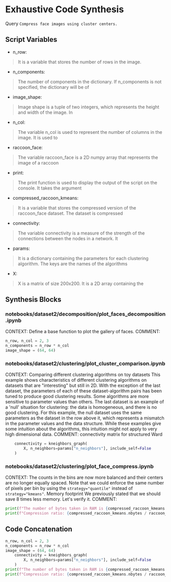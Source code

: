 # Exhaustive Code Synthesis
Query `Compress face images using cluster centers.`
## Script Variables
- n_row:<br>
>It is a variable that stores the number of rows in the image.
- n_components:<br>
>The number of components in the dictionary. If n_components is not specified, the dictionary will be of
- image_shape:<br>
>Image shape is a tuple of two integers, which represents the height and width of the image. In
- n_col:<br>
>The variable n_col is used to represent the number of columns in the image. It is used to
- raccoon_face:<br>
>The variable raccoon_face is a 2D numpy array that represents the image of a raccoon
- print:<br>
>The print function is used to display the output of the script on the console. It takes the argument
- compressed_raccoon_kmeans:<br>
>It is a variable that stores the compressed version of the raccoon_face dataset. The dataset is compressed
- connectivity:<br>
>The variable connectivity is a measure of the strength of the connections between the nodes in a network. It
- params:<br>
>It is a dictionary containing the parameters for each clustering algorithm. The keys are the names of the algorithms
- X:<br>
>X is a matrix of size 200x200. It is a 2D array containing the
## Synthesis Blocks
### notebooks/dataset2/decomposition/plot_faces_decomposition.ipynb
CONTEXT: Define a base function to plot the gallery of faces.   COMMENT:
```python
n_row, n_col = 2, 3
n_components = n_row * n_col
image_shape = (64, 64)
```

### notebooks/dataset2/clustering/plot_cluster_comparison.ipynb
CONTEXT:   Comparing different clustering algorithms on toy datasets  This example shows characteristics of different clustering algorithms on
datasets that are "interesting" but still in 2D. With the exception of the last dataset, the parameters of each of these dataset-algorithm pairs has
been tuned to produce good clustering results. Some algorithms are more sensitive to parameter values than others.  The last dataset is an example of
a 'null' situation for clustering: the data is homogeneous, and there is no good clustering. For this example, the null dataset uses the same
parameters as the dataset in the row above it, which represents a mismatch in the parameter values and the data structure.  While these examples give
some intuition about the algorithms, this intuition might not apply to very high dimensional data.  COMMENT: connectivity matrix for structured Ward
```python
    connectivity = kneighbors_graph(
        X, n_neighbors=params["n_neighbors"], include_self=False
    )
```

### notebooks/dataset2/clustering/plot_face_compress.ipynb
CONTEXT: The counts in the bins are now more balanced and their centers are no longer equally spaced. Note that we could enforce the same number of
pixels per bin by using the `strategy="quantile"` instead of `strategy="kmeans"`.   Memory footprint  We previously stated that we should save 8 times
less memory. Let's verify it.   COMMENT:
```python
print(f"The number of bytes taken in RAM is {compressed_raccoon_kmeans.nbytes}")
print(f"Compression ratio: {compressed_raccoon_kmeans.nbytes / raccoon_face.nbytes}")
```

## Code Concatenation
```python
n_row, n_col = 2, 3
n_components = n_row * n_col
image_shape = (64, 64)
    connectivity = kneighbors_graph(
        X, n_neighbors=params["n_neighbors"], include_self=False
    )
print(f"The number of bytes taken in RAM is {compressed_raccoon_kmeans.nbytes}")
print(f"Compression ratio: {compressed_raccoon_kmeans.nbytes / raccoon_face.nbytes}")
```
